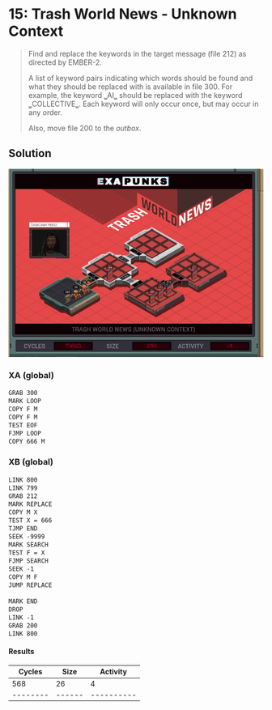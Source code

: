 # 15: Trash World News - Unknown Context

> ﻿Find and replace the keywords in the target message (file 212) as directed by EMBER-2.
> 
> A list of keyword pairs indicating which words should be found and what they should be replaced with is available in file 300. For example, the keyword ‗AI‗ should be replaced with the keyword ‗COLLECTIVE‗. Each keyword will only occur once, but may occur in any order.
> 
> Also, move file 200 to the *outbox*.

## Solution

<div align="center"><img src="EXAPUNKS - TRASH WORLD NEWS (568, 26, 4, 2022-12-05-19-22-30).gif" /></div>

### XA (global)
```exa
GRAB 300
MARK LOOP
COPY F M
COPY F M
TEST EOF
FJMP LOOP
COPY 666 M
```

### XB (global)
```exa
LINK 800
LINK 799
GRAB 212
MARK REPLACE
COPY M X
TEST X = 666
TJMP END
SEEK -9999
MARK SEARCH
TEST F = X
FJMP SEARCH
SEEK -1
COPY M F
JUMP REPLACE

MARK END
DROP
LINK -1
GRAB 200
LINK 800
```

#### Results
| Cycles | Size | Activity |
|--------|------|----------|
| 568    | 26   | 4        |
|--------|------|----------|
